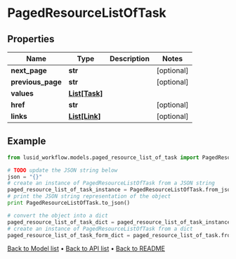 # PagedResourceListOfTask


## Properties
Name | Type | Description | Notes
------------ | ------------- | ------------- | -------------
**next_page** | **str** |  | [optional] 
**previous_page** | **str** |  | [optional] 
**values** | [**List[Task]**](Task.md) |  | 
**href** | **str** |  | [optional] 
**links** | [**List[Link]**](Link.md) |  | [optional] 

## Example

```python
from lusid_workflow.models.paged_resource_list_of_task import PagedResourceListOfTask

# TODO update the JSON string below
json = "{}"
# create an instance of PagedResourceListOfTask from a JSON string
paged_resource_list_of_task_instance = PagedResourceListOfTask.from_json(json)
# print the JSON string representation of the object
print PagedResourceListOfTask.to_json()

# convert the object into a dict
paged_resource_list_of_task_dict = paged_resource_list_of_task_instance.to_dict()
# create an instance of PagedResourceListOfTask from a dict
paged_resource_list_of_task_form_dict = paged_resource_list_of_task.from_dict(paged_resource_list_of_task_dict)
```
[Back to Model list](../README.md#documentation-for-models) &#8226; [Back to API list](../README.md#documentation-for-api-endpoints) &#8226; [Back to README](../README.md)


